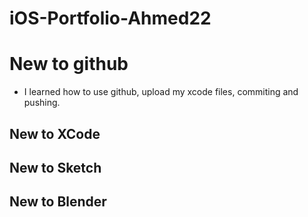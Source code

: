# iOS-Portfolio-Ahmed22

# New to github
* I learned how to use github, upload my xcode files, commiting and pushing.
## New to XCode

## New to Sketch

## New to Blender
